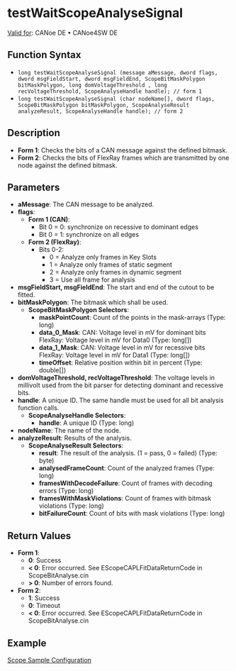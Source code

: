 # testWaitScopeAnalyseSignal

[Valid for](../../../Shared/FeatureAvailability.md): CANoe DE • CANoe4SW DE

## Function Syntax

- `long testWaitScopeAnalyseSignal (message aMessage, dword flags, dword msgFieldStart, dword msgFieldEnd, ScopeBitMaskPolygon bitMaskPolygon, long domVoltageThreshold , long recVoltageThreshold, ScopeAnalyseHandle handle); // form 1`
- `long testWaitScopeAnalyseSignal (char nodeName[], dword flags, ScopeBitMaskPolygon bitMaskPolygon, ScopeAnalyseResult analyzeResult, ScopeAnalyseHandle handle); // form 2`

## Description

- **Form 1**: Checks the bits of a CAN message against the defined bitmask.
- **Form 2**: Checks the bits of FlexRay frames which are transmitted by one node against the defined bitmask.

## Parameters

- **aMessage**: The CAN message to be analyzed.
- **flags**:
  - **Form 1 (CAN)**:
    - Bit 0 = 0: synchronize on recessive to dominant edges
    - Bit 0 = 1: synchronize on all edges
  - **Form 2 (FlexRay)**:
    - Bits 0-2:
      - 0 = Analyze only frames in Key Slots
      - 1 = Analyze only frames of static segment
      - 2 = Analyze only frames in dynamic segment
      - 3 = Use all frame for analysis
- **msgFieldStart, msgFieldEnd**: The start and end of the cutout to be fitted.
- **bitMaskPolygon**: The bitmask which shall be used.
  - **ScopeBitMaskPolygon Selectors**:
    - **maskPointCount**: Count of the points in the mask-arrays (Type: long)
    - **data_0_Mask**: CAN: Voltage level in mV for dominant bits FlexRay: Voltage level in mV for Data0 (Type: long[])
    - **data_1_Mask**: CAN: Voltage level in mV for recessive bits FlexRay: Voltage level in mV for Data1 (Type: long[])
    - **timeOffset**: Relative position within bit in percent (Type: double[])
- **domVoltageThreshold, recVoltageThreshold**: The voltage levels in millivolt used from the bit parser for detecting dominant and recessive bits.
- **handle**: A unique ID. The same handle must be used for all bit analysis function calls.
  - **ScopeAnalyseHandle Selectors**:
    - **handle**: A unique ID (Type: long)
- **nodeName**: The name of the node.
- **analyzeResult**: Results of the analysis.
  - **ScopeAnalyseResult Selectors**:
    - **result**: The result of the analysis. (1 = pass, 0 = failed) (Type: byte)
    - **analysedFrameCount**: Count of the analyzed frames (Type: long)
    - **framesWithDecodeFailure**: Count of frames with decoding errors (Type: long)
    - **framesWithMaskViolations**: Count of frames with bitmask violations (Type: long)
    - **bitFailureCount**: Count of bits with mask violations (Type: long)

## Return Values

- **Form 1**:
  - **0**: Success
  - **\< 0**: Error occurred. See EScopeCAPLFitDataReturnCode in ScopeBitAnalyse.cin
  - **\> 0**: Number of errors found.
- **Form 2**:
  - **1**: Success
  - **0**: Timeout
  - **\< 0**: Error occurred. See EScopeCAPLFitDataReturnCode in ScopeBitAnalyse.cin

## Example

[Scope Sample Configuration](../../../SampConf/CAN/CANoe/Scope/BitmaskAnalysisCAN.md)
